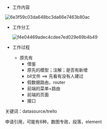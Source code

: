 - 工作内容

![6e3f59c03da648bc3da66e7463b80ac](C:\note\个人总结\12月\assets\6e3f59c03da648bc3da66e7463b80ac.jpg)

- 工作分工

  ![f4e04469adec4cdee7ed029e69b4b49](C:\note\个人总结\12月\assets\f4e04469adec4cdee7ed029e69b4b49.jpg)

- 工作过程

  - 原先有
    - 借鉴
    - 原先的模型；注解；是否有新增
    - bll文件 ==> 先看有没有人建过
    - 假数据路由，router
    - 前端的菜单+路由
    - 前端的页面
    - 接口

关键词：datasource/trello







申请引用，可能有6种，数图专政，段落，element